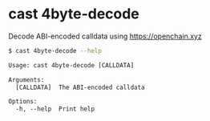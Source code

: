 # cast 4byte-decode

Decode ABI-encoded calldata using https://openchain.xyz

```bash
$ cast 4byte-decode --help
```

```txt
Usage: cast 4byte-decode [CALLDATA]

Arguments:
  [CALLDATA]  The ABI-encoded calldata

Options:
  -h, --help  Print help
```